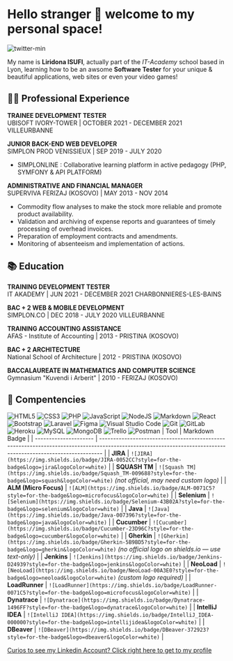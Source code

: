 # Hello stranger 👋 welcome to my personal space!
![twitter-min](https://user-images.githubusercontent.com/79982927/120997794-cb48f280-c787-11eb-87e1-d0a9db6e8a70.jpg)

My name is **Liridona ISUFI**, actually part of the *IT-Academy* school based in Lyon,
learning how to be an awsome **Software Tester** for your unique & beautiful applications, web sites or even your video games!  


## 👩‍💻 Professional Experience
**TRAINEE DEVELOPMENT TESTER**  
UBISOFT IVORY-TOWER | OCTOBER 2021 - DECEMBER 2021 VILLEURBANNE

**JUNIOR BACK-END WEB DEVELOPER**  
SIMPLON PROD VENISSIEUX | SEP 2019 - JULY 2020  
- SIMPLONLINE : Collaborative learning platform in active pedagogy (PHP, SYMFONY & API PLATFORM)

**ADMINISTRATIVE AND FINANCIAL MANAGER**  
SUPERVIVA FERIZAJ (KOSOVO) | MAY 2013 - NOV 2014
- Commodity flow analyses to make the stock more reliable and promote product availability.
- Validation and archiving of expense reports and guarantees of timely processing of overhead invoices.
- Preparation of employment contracts and amendments.
- Monitoring of absenteeism and implementation of actions.


## 📚 Education

**TRAINING DEVELOPMENT TESTER**  
IT AKADEMY | JUN 2021 - DECEMBER 2021 CHARBONNIERES-LES-BAINS

**BAC + 2 WEB & MOBILE DEVELOPMENT**  
SIMPLON.CO | DEC 2018 - JULY 2020 VILLEURBANNE

**TRAINING ACCOUNTING ASSISTANCE**  
AFAS - Institute of Accounting | 2013 - PRISTINA (KOSOVO)

**BAC + 2 ARCHITECTURE**  
National School of Architecture | 2012 - PRISTINA (KOSOVO)

**BACCALAUREATE IN MATHEMATICS AND COMPUTER SCIENCE**  
Gymnasium "Kuvendi i Arberit" | 2010 - FERIZAJ (KOSOVO)


## 🧰 Compentencies

<img alt="HTML5" src="https://img.shields.io/badge/html5-%23E34F26.svg?style=for-the-badge&logo=html5&logoColor=white"/> <img alt="CSS3" src="https://img.shields.io/badge/css3-%231572B6.svg?style=for-the-badge&logo=css3&logoColor=white"/> <img alt="PHP" src="https://img.shields.io/badge/php-%23777BB4.svg?style=for-the-badge&logo=php&logoColor=white"/> <img alt="JavaScript" src="https://img.shields.io/badge/javascript-%23323330.svg?style=for-the-badge&logo=javascript&logoColor=%23F7DF1E"/> <img alt="NodeJS" src="https://img.shields.io/badge/node.js-%2343853D.svg?style=for-the-badge&logo=node-dot-js&logoColor=white" /> <img alt="Markdown" src="https://img.shields.io/badge/markdown-%23000000.svg?style=for-the-badge&logo=markdown&logoColor=white"/> <img alt="React" src="https://img.shields.io/badge/react-%2320232a.svg?style=for-the-badge&logo=react&logoColor=%2361DAFB"/> <img alt="Bootstrap" src="https://img.shields.io/badge/bootstrap-%23563D7C.svg?style=for-the-badge&logo=bootstrap&logoColor=white"/> <img alt="Laravel" src="https://img.shields.io/badge/laravel-%23FF2D20.svg?style=for-the-badge&logo=laravel&logoColor=white"/> <img alt="Figma" src="https://img.shields.io/badge/figma-%23F24E1E.svg?style=for-the-badge&logo=figma&logoColor=white"/> <img alt="Visual Studio Code" src="https://img.shields.io/badge/VisualStudioCode-0078d7.svg?style=for-the-badge&logo=visual-studio-code&logoColor=white"/> <img alt="Git" src="https://img.shields.io/badge/git-%23F05033.svg?style=for-the-badge&logo=git&logoColor=white"/> <img alt="GitLab" src="https://img.shields.io/badge/gitlab-%23181717.svg?style=for-the-badge&logo=gitlab&logoColor=white"/> <img alt="Heroku" src="https://img.shields.io/badge/heroku-%23430098.svg?style=for-the-badge&logo=heroku&logoColor=white"/> <img alt="MySQL" src="https://img.shields.io/badge/mysql-%2300f.svg?style=for-the-badge&logo=mysql&logoColor=white"/> <img alt="MongoDB" src ="https://img.shields.io/badge/MongoDB-%234ea94b.svg?style=for-the-badge&logo=mongodb&logoColor=white"/> <img alt="Trello" src="https://img.shields.io/badge/Trello-%23026AA7.svg?style=for-the-badge&logo=Trello&logoColor=white"/> <img alt="Postman" src="https://img.shields.io/badge/Postman-FF6C37?style=for-the-badge&logo=postman&logoColor=red" /> | Tool                  | Markdown Badge                                                                                                                                                |
| --------------------- | ------------------------------------------------------------------------------------------------------------------------------------------------------------- |
| **JIRA**              | `![JIRA](https://img.shields.io/badge/JIRA-0052CC?style=for-the-badge&logo=jira&logoColor=white)`                                                             |
| **SQUASH TM**         | `![Squash TM](https://img.shields.io/badge/Squash_TM-009688?style=for-the-badge&logo=squash&logoColor=white)` *(not official, may need custom logo)*          |
| **ALM (Micro Focus)** | `![ALM](https://img.shields.io/badge/ALM-0071C5?style=for-the-badge&logo=microfocus&logoColor=white)`                                                         |
| **Selenium**          | `![Selenium](https://img.shields.io/badge/Selenium-43B02A?style=for-the-badge&logo=selenium&logoColor=white)`                                                 |
| **Java**              | `![Java](https://img.shields.io/badge/Java-007396?style=for-the-badge&logo=java&logoColor=white)`                                                             |
| **Cucumber**          | `![Cucumber](https://img.shields.io/badge/Cucumber-23D96C?style=for-the-badge&logo=cucumber&logoColor=white)`                                                 |
| **Gherkin**           | `![Gherkin](https://img.shields.io/badge/Gherkin-5B9BD5?style=for-the-badge&logo=gherkin&logoColor=white)` *(no official logo on shields.io — use text-only)* |
| **Jenkins**           | `![Jenkins](https://img.shields.io/badge/Jenkins-D24939?style=for-the-badge&logo=jenkins&logoColor=white)`                                                    |
| **NeoLoad**           | `![NeoLoad](https://img.shields.io/badge/NeoLoad-00A3E0?style=for-the-badge&logo=neoload&logoColor=white)` *(custom logo required)*                           |
| **LoadRunner**        | `![LoadRunner](https://img.shields.io/badge/LoadRunner-0071C5?style=for-the-badge&logo=microfocus&logoColor=white)`                                           |
| **Dynatrace**         | `![Dynatrace](https://img.shields.io/badge/Dynatrace-1496FF?style=for-the-badge&logo=dynatrace&logoColor=white)`                                              |
| **IntelliJ IDEA**     | `![IntelliJ IDEA](https://img.shields.io/badge/IntelliJ_IDEA-000000?style=for-the-badge&logo=intellijidea&logoColor=white)`                                   |
| **DBeaver**           | `![DBeaver](https://img.shields.io/badge/DBeaver-372923?style=for-the-badge&logo=dbeaver&logoColor=white)`                                                    |


[Curios to see my Linkedin Account? Click right here to get to my profile](https://www.linkedin.com/in/liridona-isufi-1077231a4/)

